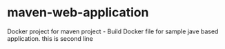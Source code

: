 # maven-web-application
Docker project for maven project - Build Docker file for sample jave based application.
this is second line
